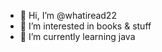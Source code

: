 - 👋 Hi, I’m @whatiread22
- 👀 I’m interested in books & stuff
- 🌱 I’m currently learning java

<!---
whatiread22/whatiread22 is a ✨ special ✨ repository because its `README.md` (this file) appears on your GitHub profile.
You can click the Preview link to take a look at your changes.
--->

